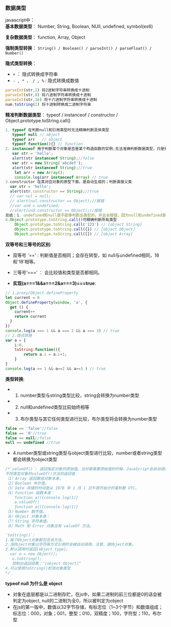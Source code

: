 ### 数据类型

javascript中：  
**基本数据类型**：
 Number, String, Boolean, NUll, undefined, symbol(es6)

 **复杂数据类型**：
 function, Array, Object

**强制类型转换**：
`String() / Boolean() / parseInt() / parseFloat() / Number()`

**隐式类型转换**：
+ `+` ： 隐式转换成字符串
+ `- , * ， / , %` : 隐式转换成数值
```javascript
parseInt(str,2) 将2进制字符串转换成十进制
parseInt(str,8) 将八进制字符串转换成十进制
parseInt(str,16) 将十六进制字符串转换成十进制
num.toString(2) 将十进制转换成二进制字符串
```

**精准判断数据类型**：
typeof / instanceof / constructor / Object.prototype.toString.call()
```javascript
1. typeof 在判断null和引用类型时无法精确判断具体类型
   typeof null // object
   typeof arr   // object
   typeof function(){} // function
2. instanceof 用于判断某个对象是否是某个构造函数的实例;无法准确判断数据类型，只是判断对象和构造函数在原型链上是否有关系
   var str = 'hello';    
   alert(str instanceof String);//false   
   var str = new String('abcdef');
   alert(str instanceof String);//true
	let arr = new Array();
	console.log(arr instanceof Array) // true
3.constructor 在其对应对象的原型下面，是自动生成的；判断直接父类
  var str = 'hello';    
  alert(str.constructor == String);//true 
  // var nul = null;   
  // alert(nul.constructor == Object);//报错    
  //var und = undefined;   
  //alert(und.constructor == Object);//报错   
总结：1. undefined和null是不能够判断出类型的，并且会报错，因为null和undefined是无效的对象，其不存在constructor；2.使用constructor是不保险的，因为constructor属性是可以被修改的，会导致检测出的结果不正确
4.Object.prototype.toString.call()可精确判断所有类型
	Object.prototype.toString.call('123') // [object String]
	Object.prototype.toString.call({}) // [object Object]
	Object.prototype.toString.call([]) // [object Array]
```

**双等号和三等号的区别:**    
+ 双等号 '==' :  判断值是否相同；会存在转型，如 null与undefined相同，18和'18'相等。
+ 三等号‘===’ ： 会比较值和类型是否都相同。

+ **实现(a===1&&a===2&a===3)===true**: 
```javascript
// 1.proxy/Object.defineProperty
let current = 0
Object.defineProperty(window, 'a', {
  get () {
    current++
    return current
  }
})
console.log(a === 1 && a === 2 && a === 3) // true
// 2.隐式转换
var a = {
    i:0,
    toString:function(){
        return a.i = a.i+1;
    }
}
console.log(a == 1 && a==2 && a==3 ) // true 
```

**类型转换**:    
+ 1. number类型与string类型比较，string会转换为number类型
+ 2. null和undefined类型比较始终相等
+ 3. 布尔类型与其它任何类型进行比较，布尔类型将会转换为number类型
```javascript
false == 'false'//false
false == '0'//true
false == null//false
null == undefined //true
```
+ 4.number类型或string类型与object类型进行比较，number或者string类型都会转换为object类型  

```javascript
/*`valueOf()`: 返回指定对象的原始值。当对象需要原始值的时候，JavaScript会自动调用它
不同类型对象的valueOf()方法的返回值
（1）Array 返回数组对象本身。
（2）Boolean 布尔值。
（3）Date 存储的时间是从 1970 年 1 月 1 日午夜开始计的毫秒数 UTC。
（4）Function 函数本身：
	function a(){console.log(1)} 
    a.valueOf() 
    ƒunction a(){console.log(1)}
（5）Number 数字值。
（6）Object 对象本身：
（7）String 字符串值。
（8）Math 和 Error 对象没有 valueOf 方法。

`toString()`: 
1.每个Object对象都包含该方法。
2.当Object对象以字符串方式引用时会被自动调用，注意，是Object对象。
3.默认调用时返回[object type]。
  var o = new Object();
   o.toString();
   控制台返回结果："[object Object]"
4.可以使用toString()检测对象类型
*/
```

**typeof null 为什么是 object**    
+ 对象在底层都是以二进制存贮，在js中，如果二进制的前三位都是0的话会被判定为object, null的二进制为全0，所以被判定为object
+ 在js的第一版中，数值以32字节存储，有标志位（1~3个字节）和数值组成；标志位：000，对象；001，整型；010，双精度；100，字符型；110，布尔型

